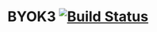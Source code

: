 # BYOK3 [![Build Status](https://travis-ci.org/rm-hull/byok3.svg?branch=master)](http://travis-ci.org/rm-hull/byok3)

